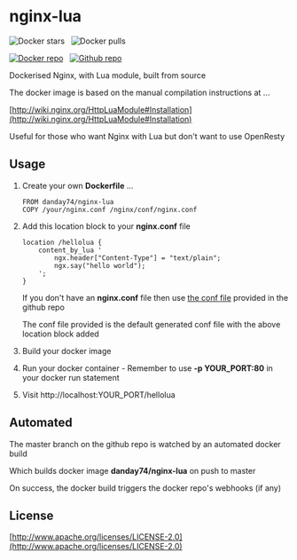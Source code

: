 nginx-lua
=========

![Docker stars](https://img.shields.io/docker/stars/danday74/nginx-lua.png "Docker stars")
&nbsp;
![Docker pulls](https://img.shields.io/docker/pulls/danday74/nginx-lua.png "Docker pulls")

[![Docker repo](https://github.com/danday74/docker-nginx-lua/blob/master/images/docker.png?raw=true "Docker repo")](https://registry.hub.docker.com/u/danday74/nginx-lua)
&nbsp;
[![Github repo](https://github.com/danday74/docker-nginx-lua/blob/master/images/github.png?raw=true "Github repo")](https://github.com/danday74/docker-nginx-lua)

Dockerised Nginx, with Lua module, built from source

The docker image is based on the manual compilation instructions at ...

[http://wiki.nginx.org/HttpLuaModule#Installation](http://wiki.nginx.org/HttpLuaModule#Installation)

Useful for those who want Nginx with Lua but don't want to use OpenResty

Usage
-----

1. Create your own **Dockerfile** ...

    ```
    FROM danday74/nginx-lua
    COPY /your/nginx.conf /nginx/conf/nginx.conf
    ```

2. Add this location block to your **nginx.conf** file

    ```
    location /hellolua {
        content_by_lua '
            ngx.header["Content-Type"] = "text/plain";
            ngx.say("hello world");
        ';
    }
    ```

    If you don't have an **nginx.conf** file then use [the conf file](https://raw.githubusercontent.com/danday74/docker-nginx-lua/master/nginx.conf) provided in the github repo
    
    The conf file provided is the default generated conf file with the above location block added

3. Build your docker image

4. Run your docker container - Remember to use **-p YOUR_PORT:80** in your docker run statement

5. Visit http://localhost:YOUR_PORT/hellolua

Automated
---------

The master branch on the github repo is watched by an automated docker build

Which builds docker image **danday74/nginx-lua** on push to master

On success, the docker build triggers the docker repo's webhooks (if any)

License
-------

[http://www.apache.org/licenses/LICENSE-2.0](http://www.apache.org/licenses/LICENSE-2.0)
